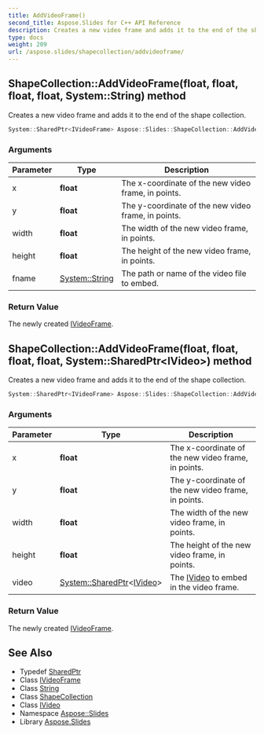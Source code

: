 ```yaml
---
title: AddVideoFrame()
second_title: Aspose.Slides for C++ API Reference
description: Creates a new video frame and adds it to the end of the shape collection.
type: docs
weight: 209
url: /aspose.slides/shapecollection/addvideoframe/
---
```

## ShapeCollection::AddVideoFrame(float, float, float, float, System::String) method


Creates a new video frame and adds it to the end of the shape collection.

```cpp
System::SharedPtr<IVideoFrame> Aspose::Slides::ShapeCollection::AddVideoFrame(float x, float y, float width, float height, System::String fname) override
```


### Arguments

| Parameter | Type | Description |
| --- | --- | --- |
| x | **float** | The x-coordinate of the new video frame, in points. |
| y | **float** | The y-coordinate of the new video frame, in points. |
| width | **float** | The width of the new video frame, in points. |
| height | **float** | The height of the new video frame, in points. |
| fname | [System::String](../../../system/string/) | The path or name of the video file to embed. |

### Return Value

The newly created [IVideoFrame](../../ivideoframe/).

## ShapeCollection::AddVideoFrame(float, float, float, float, System::SharedPtr\<IVideo\>) method


Creates a new video frame and adds it to the end of the shape collection.

```cpp
System::SharedPtr<IVideoFrame> Aspose::Slides::ShapeCollection::AddVideoFrame(float x, float y, float width, float height, System::SharedPtr<IVideo> video) override
```


### Arguments

| Parameter | Type | Description |
| --- | --- | --- |
| x | **float** | The x-coordinate of the new video frame, in points. |
| y | **float** | The y-coordinate of the new video frame, in points. |
| width | **float** | The width of the new video frame, in points. |
| height | **float** | The height of the new video frame, in points. |
| video | [System::SharedPtr](../../../system/sharedptr/)\<[IVideo](../../ivideo/)\> | The [IVideo](../../ivideo/) to embed in the video frame. |

### Return Value

The newly created [IVideoFrame](../../ivideoframe/).

## See Also

* Typedef [SharedPtr](../../../system/sharedptr/)
* Class [IVideoFrame](../../ivideoframe/)
* Class [String](../../../system/string/)
* Class [ShapeCollection](../)
* Class [IVideo](../../ivideo/)
* Namespace [Aspose::Slides](../../)
* Library [Aspose.Slides](../../../)